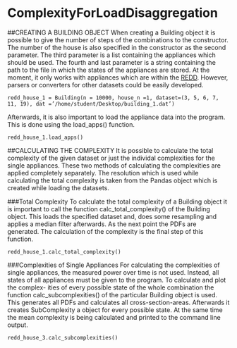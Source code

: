 ComplexityForLoadDisaggregation
===============================

##CREATING A BUILDING OBJECT
When creating a Building object it is possible to give the number of steps of the combinations to the constructor. The number of the house is also specified in the constructor as the second parameter. The third parameter is a list containing the appliances which should be used. The fourth and last parameter is a string containing the path to the file in which the states of the appliances are stored. At the moment, it only works with appliances which are within the [REDD](http://redd.csail.mit.edu/). However, parsers or converters for other datasets could be easily developed.

 ```
redd_house_1 = Building(n = 10000, house_n =1, dataset=(3, 5, 6, 7, 11, 19), dat =’/home/student/Desktop/building_1.dat’)
 ```

Afterwards, it is also important to load the appliance data into the
program. This is done using the load_apps() function.

``` 
redd_house_1.load_apps()
```
##CALCULATING THE COMPLEXITY
It is possible to calculate the total complexity of the given dataset or just the individal complexities for the single appliances. These two methods of calculating the complexities are applied completely separately. The resolution which is used while calculating the total complexity is taken from the Pandas object which is created while loading the datasets. 

###Total Complexity
To calculate the total complexity of a Building object it is important to call the function calc_total_complexity() of the Building object. This loads the specified dataset and, does some resampling and applies a median filter afterwards. As the next point the PDFs are generated. The calculation of the complexity is the final step of this function.

```    
redd_house_1.calc_total_complexity()
```

###Complexities of Single Appliances
For calculating the complexities of single appliances, the measured power over time is not used. Instead, all states of all appliances must be given to the program. To calculate and plot the complex- ities of every possible state of the whole combination the function calc_subcomplexities() of the particular Building object is used. This generates all PDFs and calculates all cross-section-areas. Afterwards it creates SubComplexity a object for every possible state. At the same time the mean complexity is being calculated and printed to the command line output.
```
redd_house_3.calc_subcomplexities()
```